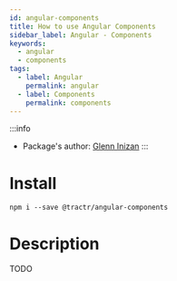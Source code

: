 ```yaml
---
id: angular-components
title: How to use Angular Components
sidebar_label: Angular - Components
keywords: 
  - angular
  - components
tags:
  - label: Angular
    permalink: angular
  - label: Components
    permalink: components
---
```


:::info
- Package's author: [Glenn Inizan](https://github.com/GlennTractr)
:::

# Install

`npm i --save @tractr/angular-components`

# Description

TODO